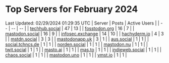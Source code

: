 # Top Servers for February 2024
Last Updated: 02/29/2024 01:29:35 UTC
| Server | Posts | Active Users |
| -- | -- | -- |
| [techhub.social](https://techhub.social/tags/PowerShell) | 47 | 13 |
| [fosstodon.org](https://fosstodon.org/tags/PowerShell) | 16 | 7 |
| [mastodon.social](https://mastodon.social/tags/PowerShell) | 16 | 9 |
| [infosec.exchange](https://infosec.exchange/tags/PowerShell) | 14 | 10 |
| [hachyderm.io](https://hachyderm.io/tags/PowerShell) | 4 | 3 |
| [mstdn.social](https://mstdn.social/tags/PowerShell) | 3 | 3 |
| [mastodonapp.uk](https://mastodonapp.uk/tags/PowerShell) | 3 | 1 |
| [aus.social](https://aus.social/tags/PowerShell) | 1 | 1 |
| [social.tchncs.de](https://social.tchncs.de/tags/PowerShell) | 1 | 1 |
| [norden.social](https://norden.social/tags/PowerShell) | 1 | 1 |
| [mastodon.nu](https://mastodon.nu/tags/PowerShell) | 1 | 1 |
| [twit.social](https://twit.social/tags/PowerShell) | 1 | 1 |
| [masto.ai](https://masto.ai/tags/PowerShell) | 1 | 1 |
| [mas.to](https://mas.to/tags/PowerShell) | 1 | 1 |
| [indieweb.social](https://indieweb.social/tags/PowerShell) | 1 | 1 |
| [chaos.social](https://chaos.social/tags/PowerShell) | 1 | 1 |
| [mastodon.uno](https://mastodon.uno/tags/PowerShell) | 1 | 1 |
| [vmst.io](https://vmst.io/tags/PowerShell) | 1 | 1 |
